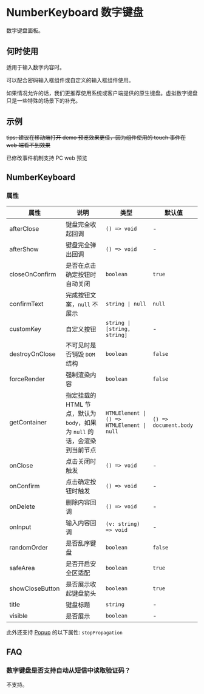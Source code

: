 # NumberKeyboard 数字键盘 <Experimental></Experimental>

数字键盘面板。

## 何时使用

适用于输入数字内容时。

可以配合密码输入框组件或自定义的输入框组件使用。

如果情况允许的话，我们更推荐使用系统或客户端提供的原生键盘。虚拟数字键盘只是一些特殊的场景下的补充。

## 示例

~~tips: 建议在移动端打开 demo 预览效果更佳，因为组件使用的 touch 事件在 web 端看不到效果~~

已修改事件机制支持 PC web 预览

<code src="./demos/demo1.tsx"></code>

<code src="./demos/demo2.tsx"></code>

## NumberKeyboard

### 属性

| 属性 | 说明 | 类型 | 默认值 |
| --- | --- | --- | --- |
| afterClose | 键盘完全收起回调 | `() => void` | - |
| afterShow | 键盘完全弹出回调 | `() => void` | - |
| closeOnConfirm | 是否在点击确定按钮时自动关闭 | `boolean` | `true` |
| confirmText | 完成按钮文案，`null` 不展示 | `string \| null` | `null` |
| customKey | 自定义按钮 | `string \| [string, string]` | - |
| destroyOnClose | 不可见时是否销毁 `DOM` 结构 | `boolean` | `false` |
| forceRender | 强制渲染内容 | `boolean` | `false` |
| getContainer | 指定挂载的 HTML 节点，默认为 `body`，如果为 `null` 的话，会渲染到当前节点 | `HTMLElement \| () => HTMLElement \| null` | `() => document.body` |
| onClose | 点击关闭时触发 | `() => void` | - |
| onConfirm | 点击确定按钮时触发 | `() => void` | - |
| onDelete | 删除内容回调 | `() => void` | - |
| onInput | 输入内容回调 | `(v: string) => void` | - |
| randomOrder | 是否乱序键盘 | `boolean` | `false` |
| safeArea | 是否开启安全区适配 | `boolean` | `true` |
| showCloseButton | 是否展示收起键盘箭头 | `boolean` | `true` |
| title | 键盘标题 | `string` | - |
| visible | 是否展示 | `boolean` | - |

此外还支持 [Popup](/zh/components/popup) 的以下属性: `stopPropagation`

## FAQ

### 数字键盘是否支持自动从短信中读取验证码？

不支持。
